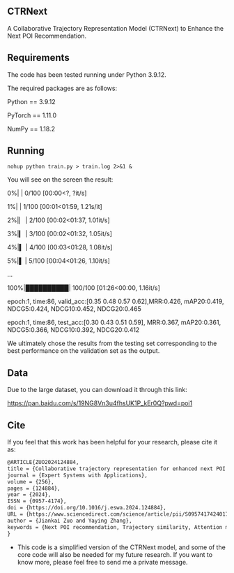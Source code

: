 ## CTRNext
A Collaborative Trajectory Representation Model (CTRNext) to Enhance the Next POI Recommendation.

## Requirements
The code has been tested running under Python 3.9.12.

The required packages are as follows: 

Python == 3.9.12 

PyTorch == 1.11.0

NumPy == 1.18.2

## Running
```shell
nohup python train.py > train.log 2>&1 &
```

You will see on the screen the result: 

  0%|          | 0/100 [00:00<?, ?it/s] 
  
  1%|          | 1/100 [00:01<01:59,  1.21s/it]
  
  2%|▏         | 2/100 [00:02<01:37,  1.01it/s]
  
  3%|▎         | 3/100 [00:02<01:32,  1.05it/s]
  
  4%|▍         | 4/100 [00:03<01:28,  1.08it/s]
  
  5%|▌         | 5/100 [00:04<01:26,  1.10it/s]
  
  ...
  
  100%|██████████| 100/100 [01:26<00:00,  1.16it/s]
  
epoch:1, time:86, valid_acc:[0.35 0.48 0.57 0.62],MRR:0.426, mAP20:0.419, NDCG5:0.424, NDCG10:0.452, NDCG20:0.465

epoch:1, time:86, test_acc:[0.30 0.43 0.51 0.59], MRR:0.367, mAP20:0.361, NDCG5:0.366, NDCG10:0.392, NDCG20:0.412

We ultimately chose the results from the testing set corresponding to the best performance on the validation set as the output.


  
## Data
Due to the large dataset, you can download it through this link:

https://pan.baidu.com/s/19NG8Vn3u4fhsUK1P_kEr0Q?pwd=poi1

## Cite
If you feel that this work has been helpful for your research, please cite it as: 

```tex
@ARTICLE{ZUO2024124884,
title = {Collaborative trajectory representation for enhanced next POI recommendation},
journal = {Expert Systems with Applications},
volume = {256},
pages = {124884},
year = {2024},
ISSN = {0957-4174},
doi = {https://doi.org/10.1016/j.eswa.2024.124884},
URL = {https://www.sciencedirect.com/science/article/pii/S0957417424017512},
author = {Jiankai Zuo and Yaying Zhang},
keywords = {Next POI recommendation, Trajectory similarity, Attention mechanism, Representation learning},
}
```

- This code is a simplified version of the CTRNext model, and some of the core code will also be needed for my future research. If you want to know more, please feel free to send me a private message.
